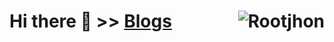 # Hi there 👋  \>> [Blogs](https://XiaoWendell.github.io/)  <img align="right" src="https://profile-counter.glitch.me/XiaoWendell/count.svg" alt="Rootjhon" />
